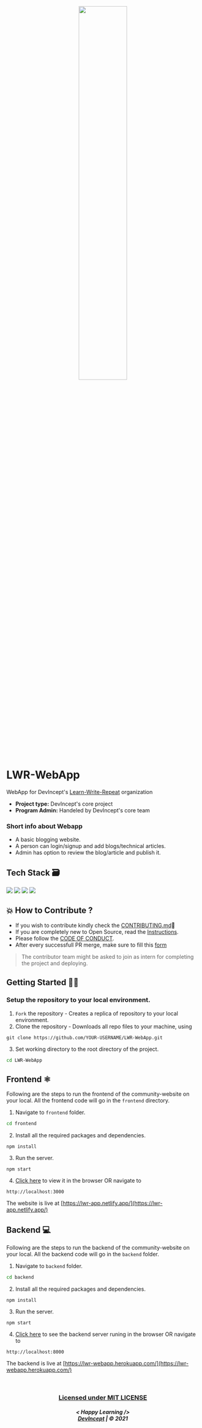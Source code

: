 <p align="center">
    <a href="https://github.com/Learn-Write-Repeat">
        <img src="https://raw.githubusercontent.com/arpit-dwivedi/DevIncept.github.io/master/assets/img/Devincept.gif" width="50%">
    </a>
</p>

# LWR-WebApp
WebApp for DevIncept's <a href="https://github.com/Learn-Write-Repeat">Learn-Write-Repeat</a> organization

* **Project type:** DevIncept's core project
* **Program Admin:** Handeled by DevIncept's core team 

### Short info about Webapp

* A basic blogging website.
* A person can login/signup and add blogs/technical articles.
* Admin has option to review the blog/article and publish it.

## Tech Stack 🗃

 <img src="https://img.shields.io/badge/-MongoDB-yellow?style=flat&logo=mongoDB"> <img src="https://img.shields.io/badge/-ExpressJS-grey?style=flat&logo=express&logoColor=white"> <img src="https://img.shields.io/badge/ReactJS%20-%2320232a.svg?logo=react" >   <img src="https://img.shields.io/badge/-NodeJS%20-%2320232a?style=flat&logo=node.js"> 

## 💥 How to Contribute ?
- If you wish to contribute kindly check the [CONTRIBUTING.md](https://github.com/Learn-Write-Repeat/LWR-WebApp/blob/main/CONTRIBUTING.md)🤝
- If you are completely new to Open Source, read the [Instructions](https://github.com/Learn-Write-Repeat/LWR-WebApp/blob/main/INSTRUCTIONS.md).
- Please follow the [CODE OF CONDUCT](https://github.com/Learn-Write-Repeat/LWR-WebApp/blob/main/CODE_OF_CONDUCT.md).
- After every successfull PR merge, make sure to fill this [form](https://forms.gle/3y9GUEJrifzJ8erB6)

> The contributor team might be asked to join as intern for completing the project and deploying.

##  Getting Started 👨‍💻
### Setup the repository to your local environment.

1. `Fork` the repository  - Creates a replica of repository to your local environment.
2. Clone the repository - Downloads all repo files to your machine, using
  ```git
  git clone https://github.com/YOUR-USERNAME/LWR-WebApp.git
  ``` 
3. Set working directory to the root directory of the project.
  ```sh
  cd LWR-WebApp
  ```

## Frontend ⚛️

Following are the steps to run the frontend of the community-website on your local. All the frontend code will go in the `frontend` directory. 

1. Navigate to `frontend` folder.
  ```sh
  cd frontend
  ```
2. Install all the required packages and dependencies.
  ```node
  npm install
  ```
3. Run the server.
  ```node
  npm start
  ```
4. [Click here](http://localhost:3000) to view it in the browser OR navigate to
  ```text
  http://localhost:3000
  ```

The website is live at [https://lwr-app.netlify.app/](https://lwr-app.netlify.app/)


## Backend 💻

Following are the steps to run the backend of the community-website on your local. All the backend code will go in the `backend` folder.

1. Navigate to `backend` folder.
  ```sh
  cd backend
  ```
2. Install all the required packages and dependencies.
  ```node
  npm install
  ```
3. Run the server.
  ```node
  npm start
  ```
4. [Click here](http://localhost:8000) to see the backend server runing in the browser OR navigate to
  ```text
  http://localhost:8000
  ```

The backend is live at [https://lwr-webapp.herokuapp.com/](https://lwr-webapp.herokuapp.com/)

<br />
<div align="center">
    <h3><a href="https://github.com/Learn-Write-Repeat/LWR-WebApp/blob/main/LICENSE">Licensed under MIT LICENSE</a></h3>
</div>

<h5 align="center">
< Happy Learning />
<br>
<a href="https://Devincept.tech">DevIncept</a> | © 2021
</h5>
